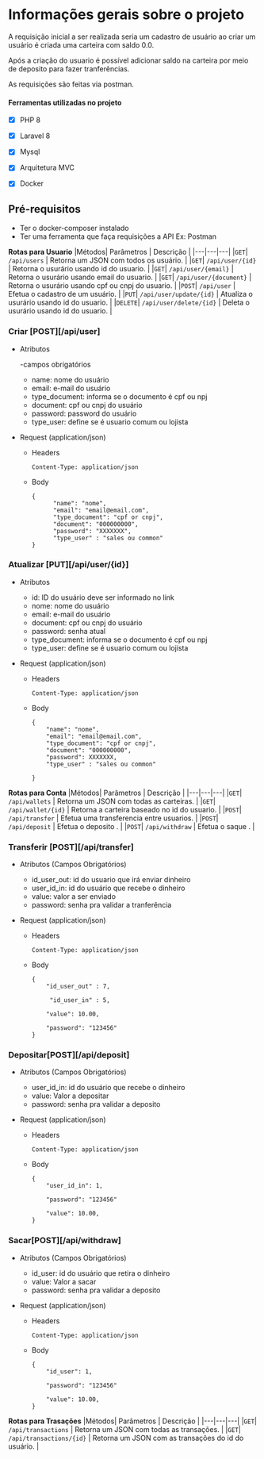 # Informações gerais sobre o projeto

A requisição inicial a ser realizada seria um cadastro de usuário ao criar um usuário
é criada uma carteira com saldo 0.0. 

Após a criação do usuario é possível adicionar saldo na carteira por meio de deposito para fazer tranferências.

As requisições são feitas via postman.

#### Ferramentas utilizadas no projeto

- [X] PHP 8
- [X] Laravel 8
- [X] Mysql
- [X] Arquitetura MVC
- [X] Docker


## Pré-requisitos
- Ter o docker-composer instalado
- Ter uma ferramenta que faça requisições a API Ex: Postman 

**Rotas para Usuario**
|Métodos| Parâmetros | Descrição |
|---|---|---|
|`GET`| `/api/users` | Retorna um JSON com todos os usuário. |
|`GET`| `/api/user/{id}` | Retorna o usurário usando id do usuario. |
|`GET`| `/api/user/{email}` | Retorna o usurário usando email do usuario. |
|`GET`| `/api/user/{document}` | Retorna o usurário usando cpf ou cnpj do usuario. |
|`POST`| `/api/user` | Efetua o cadastro de um usuário. |
|`PUT`| `/api/user/update/{id}` | Atualiza o usurário usando id do usuario. |
|`DELETE`| `/api/user/delete/{id}` | Deleta o usurário usando id do usuario. |

### Criar [POST][/api/user]

+ Atributos
 
  -campos obrigatórios

    + name: nome do usuário
    + email: e-mail do usuário 
    + type_document: informa se o documento é cpf ou npj 
    + document: cpf ou cnpj do usuário 
    + password: password do usuário 
    + type_user: define se é usuario comum ou lojista

+ Request (application/json)

    + Headers

          Content-Type: application/json

    + Body

          {
                "name": "nome",
                "email": "email@email.com",
                "type_document": "cpf or cnpj",
                "document": "000000000",
                "password": "XXXXXXX",
                "type_user" : "sales ou common"
          }


### Atualizar [PUT][/api/user/{id}]

+ Atributos

    + id: ID do usuário deve ser informado no link
    + nome: nome do usuário 
    + email: e-mail do usuário 
    + document: cpf ou cnpj do usuário 
    + password: senha atual 
    + type_document: informa se o documento é cpf ou npj
    + type_user: define se é usuario comum ou lojista


+ Request (application/json)

    + Headers

          Content-Type: application/json

    + Body

          {
              "name": "nome",
              "email": "email@email.com",
              "type_document": "cpf or cnpj",
              "document": "000000000",
              "password": XXXXXXX,
              "type_user" : "sales ou common"
             
          }


**Rotas para Conta**
|Métodos| Parâmetros | Descrição |
|---|---|---|
|`GET`| `/api/wallets` | Retorna um JSON com todas as carteiras. |
|`GET`| `/api/wallet/{id}` | Retorna a carteira baseado no id do usuario. |
|`POST`| `/api/transfer` | Efetua uma transferencia entre usuarios. |
|`POST`| `/api/deposit` | Efetua o deposito . |
|`POST`| `/api/withdraw` | Efetua o saque . |


### Transferir [POST][/api/transfer]

+ Atributos (Campos Obrigatórios)

    + id_user_out: id do usuario que irá enviar dinheiro
    + user_id_in: id do usuário que recebe o dinheiro
    + value: valor a ser enviado
    + password: senha pra validar a tranferência

+ Request (application/json)

    + Headers

          Content-Type: application/json

    + Body

          {
              "id_user_out" : 7,
              
               "id_user_in" : 5,

              "value": 10.00,

              "password": "123456"
          }


### Depositar[POST][/api/deposit]

+ Atributos (Campos Obrigatórios)

    + user_id_in: id do usuário que recebe o dinheiro
    + value: Valor a depositar 
    + password: senha pra validar a deposito

+ Request (application/json)

    + Headers

          Content-Type: application/json

    + Body

          {
              "user_id_in": 1,
             
              "password": "123456"

              "value": 10.00,
          }

### Sacar[POST][/api/withdraw]

+ Atributos (Campos Obrigatórios)

    + id_user: id do usuário que retira o dinheiro
    + value: Valor a sacar 
    + password: senha pra validar a deposito

+ Request (application/json)

    + Headers

          Content-Type: application/json

    + Body

          {
              "id_user": 1,
             
              "password": "123456"

              "value": 10.00,
          }

**Rotas para Trasações**
|Métodos| Parâmetros | Descrição |
|---|---|---|
|`GET`| `/api/transactions` | Retorna um JSON com todas as transações. |
|`GET`| `/api/transactions/{id}` | Retorna um JSON com as transações do id do usuário. |


> 
